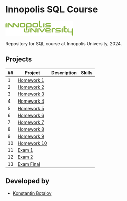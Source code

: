 # Innopolis SQL Course

<img src="extra/img/innopolis-logo.svg" height="48px" href="#"/>

Repository for SQL course at Innopolis University, 2024.

## Projects

| ## | Project                                | Description | Skills |
|----|----------------------------------------|-------------|--------|
| 1  | [Homework 1](homework/HOMEWORK_01.MD)  |             |        |
| 2  | [Homework 2](homework/HOMEWORK_02.MD)  |             |        |
| 3  | [Homework 3](homework/HOMEWORK_03.MD)  |             |        |
| 4  | [Homework 4](homework/HOMEWORK_04.MD)  |             |        |
| 5  | [Homework 5](homework/HOMEWORK_05.MD)  |             |        |
| 6  | [Homework 6](homework/HOMEWORK_06.MD)  |             |        |
| 7  | [Homework 7](homework/HOMEWORK_07.MD)  |             |        |
| 8  | [Homework 8](homework/HOMEWORK_08.MD)  |             |        |
| 9  | [Homework 9](homework/HOMEWORK_09.MD)  |             |        |
| 10 | [Homework 10](homework/HOMEWORK_10.MD) |             |        |
| 11 | [Exam 1](exam/EXAM_01.MD)              |             |        |
| 12 | [Exam 2](exam/EXAM_02.MD)              |             |        |
| 13 | [Exam Final](exam/EXAM_FINAL.MD)       |             |        |

## Developed by

* [Konstantin Botalov](mailto:konstantin@botalov.pro)



